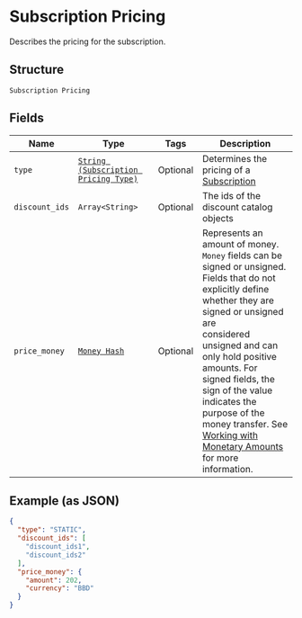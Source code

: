 
# Subscription Pricing

Describes the pricing for the subscription.

## Structure

`Subscription Pricing`

## Fields

| Name | Type | Tags | Description |
|  --- | --- | --- | --- |
| `type` | [`String (Subscription Pricing Type)`](../../doc/models/subscription-pricing-type.md) | Optional | Determines the pricing of a [Subscription](../../doc/models/subscription.md) |
| `discount_ids` | `Array<String>` | Optional | The ids of the discount catalog objects |
| `price_money` | [`Money Hash`](../../doc/models/money.md) | Optional | Represents an amount of money. `Money` fields can be signed or unsigned.<br>Fields that do not explicitly define whether they are signed or unsigned are<br>considered unsigned and can only hold positive amounts. For signed fields, the<br>sign of the value indicates the purpose of the money transfer. See<br>[Working with Monetary Amounts](https://developer.squareup.com/docs/build-basics/working-with-monetary-amounts)<br>for more information. |

## Example (as JSON)

```json
{
  "type": "STATIC",
  "discount_ids": [
    "discount_ids1",
    "discount_ids2"
  ],
  "price_money": {
    "amount": 202,
    "currency": "BBD"
  }
}
```

